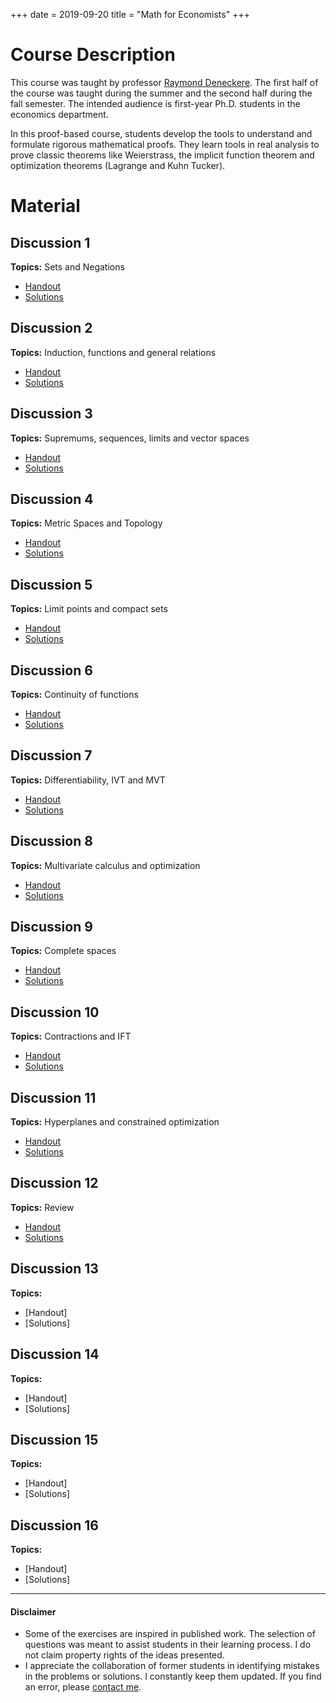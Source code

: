 +++
date = 2019-09-20
title = "Math for Economists"
+++

# Course Description

This course was taught by professor [Raymond Deneckere](https://econ.wisc.edu/staff/deneckere-raymond/). The first half of the course was taught during the summer and the second  half during  the  fall semester. The intended audience is first-year Ph.D. students in the economics department.

In this proof-based course, students develop the tools to understand and formulate rigorous mathematical proofs. They learn tools in real analysis to prove classic theorems like Weierstrass, the implicit function theorem and optimization theorems (Lagrange and Kuhn Tucker).  

# Material

## Discussion 1
**Topics:** Sets and Negations
* [Handout](https://www.dropbox.com/s/zvo90xgj62j98z3/Practice%201-f17.pdf?raw=1)
* [Solutions](https://www.dropbox.com/s/rugxvvsb4oqf3p1/Practice%201-f17-sol.pdf?raw=1)

## Discussion 2
**Topics:** Induction, functions and general relations
* [Handout](https://www.dropbox.com/s/bneu3rk32wc15fc/Practice%202-f17.pdf?raw=1)
* [Solutions](https://www.dropbox.com/s/q5tn3vo0sahhk8r/Practice%202-f17%20-sol.pdf?raw=1)

## Discussion 3
**Topics:**  Supremums, sequences, limits and vector spaces
* [Handout](https://www.dropbox.com/s/b40c08cqk7rwr3h/Practice%203-f17.pdf?raw=1)
* [Solutions](https://www.dropbox.com/s/76f33o9e78vdjs0/Practice%203-f17-sol.pdf?raw=1)

## Discussion 4
**Topics:** Metric Spaces and Topology
* [Handout](https://www.dropbox.com/s/hsyw794utus8q5s/Practice%204-f17.pdf?raw=1)
* [Solutions](https://www.dropbox.com/s/g35n4qhf7jlogwy/Practice%204-f17-sol.pdf?raw=1)

## Discussion 5
**Topics:** Limit points and compact sets
* [Handout](https://www.dropbox.com/s/94zk9mt8kqghh6y/Practice%205-f17.pdf?raw=1)
* [Solutions](https://www.dropbox.com/s/c2f2dmxrcqi1cqe/Practice%205-f17-sol.pdf?raw=1)

## Discussion 6
**Topics:** Continuity of functions
* [Handout](https://www.dropbox.com/s/be93jb1134b6pmx/Practice%206-f17.pdf?raw=1)
* [Solutions](https://www.dropbox.com/s/eiup1mwk7z12nj1/Practice%206-f17-sol.pdf?raw=1)

## Discussion 7
**Topics:** Differentiability, IVT and MVT
* [Handout](https://www.dropbox.com/s/7vdf15pbzva9mrs/Practice%207-f17.pdf?raw=1)
* [Solutions](https://www.dropbox.com/s/05jynkfp7zrzstm/Practice%207-f17-sol.pdf?raw=1)

## Discussion 8
**Topics:** Multivariate calculus and optimization
* [Handout](https://www.dropbox.com/s/hpmzti64zkygt7f/Practice%208-f17.pdf?raw=1)
* [Solutions](https://www.dropbox.com/s/l0emf49h7dcbc48/Practice%208-f17%20-sol.pdf?raw=1)

## Discussion 9
**Topics:** Complete spaces
* [Handout](https://www.dropbox.com/s/cufvut35tm79y6m/Practice%209-f17.pdf?raw=1)
* [Solutions](https://www.dropbox.com/s/vc8yasw6b751amz/Practice%209-f17%20-sol.pdf?raw=1)

## Discussion 10
**Topics:** Contractions and IFT
* [Handout](https://www.dropbox.com/s/jhp1ucagtyjpl3f/Practice%2010-f17.pdf?raw=1)
* [Solutions](https://www.dropbox.com/s/q32v6c3vhp2yrqa/Practice%2010-f17%20-sol.pdf?raw=1)

## Discussion 11
**Topics:** Hyperplanes and constrained optimization
* [Handout](https://www.dropbox.com/s/25yjap5g60v72lh/Practice%2011-f16.pdf?raw=1)
* [Solutions](https://www.dropbox.com/s/1mhazooihoete3o/Practice%2011-f16%20-sol.pdf?raw=1)

## Discussion 12
**Topics:** Review
* [Handout](https://www.dropbox.com/s/l6ehorqirq0m5g8/Practice%2012-f16.pdf?raw=1)
* [Solutions](https://www.dropbox.com/s/xq5c9stex0274ns/Practice%2012-f16%20-sol.pdf?raw=1)

## Discussion 13
**Topics:**
* [Handout]
* [Solutions]

## Discussion 14
**Topics:**
* [Handout]
* [Solutions]

## Discussion 15
**Topics:**
* [Handout]
* [Solutions]

## Discussion 16
**Topics:**
* [Handout]
* [Solutions]

---
#### Disclaimer
* Some of the exercises are inspired in published work. The selection of questions was meant to assist students in their learning process. I do not claim property rights of the ideas presented.
* I appreciate the collaboration of former students in identifying mistakes in the problems or solutions. I constantly keep them updated. If you find an error, please [contact me](mailto:gamartinez@wisc.edu).
